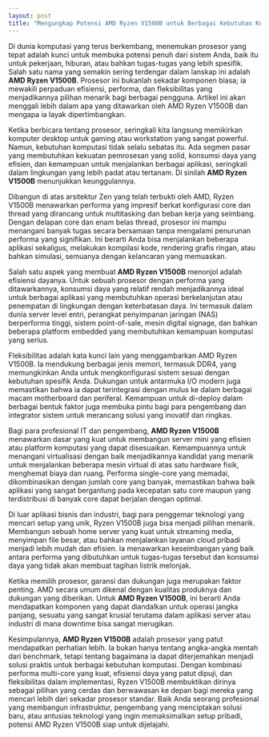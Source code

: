 ```yaml
---
layout: post
title: "Mengungkap Potensi AMD Ryzen V1500B untuk Berbagai Kebutuhan Komputasi"
---
```


Di dunia komputasi yang terus berkembang, menemukan prosesor yang tepat adalah kunci untuk membuka potensi penuh dari sistem Anda, baik itu untuk pekerjaan, hiburan, atau bahkan tugas-tugas yang lebih spesifik. Salah satu nama yang semakin sering terdengar dalam lanskap ini adalah **AMD Ryzen V1500B**. Prosesor ini bukanlah sekadar komponen biasa; ia mewakili perpaduan efisiensi, performa, dan fleksibilitas yang menjadikannya pilihan menarik bagi berbagai pengguna. Artikel ini akan menggali lebih dalam apa yang ditawarkan oleh AMD Ryzen V1500B dan mengapa ia layak dipertimbangkan.

Ketika berbicara tentang prosesor, seringkali kita langsung memikirkan komputer desktop untuk gaming atau workstation yang sangat powerful. Namun, kebutuhan komputasi tidak selalu sebatas itu. Ada segmen pasar yang membutuhkan kekuatan pemrosesan yang solid, konsumsi daya yang efisien, dan kemampuan untuk menjalankan berbagai aplikasi, seringkali dalam lingkungan yang lebih padat atau tertanam. Di sinilah **AMD Ryzen V1500B** menunjukkan keunggulannya.

Dibangun di atas arsitektur Zen yang telah terbukti oleh AMD, Ryzen V1500B menawarkan performa yang impresif berkat konfigurasi core dan thread yang dirancang untuk multitasking dan beban kerja yang seimbang. Dengan delapan core dan enam belas thread, prosesor ini mampu menangani banyak tugas secara bersamaan tanpa mengalami penurunan performa yang signifikan. Ini berarti Anda bisa menjalankan beberapa aplikasi sekaligus, melakukan kompilasi kode, rendering grafis ringan, atau bahkan simulasi, semuanya dengan kelancaran yang memuaskan.

Salah satu aspek yang membuat **AMD Ryzen V1500B** menonjol adalah efisiensi dayanya. Untuk sebuah prosesor dengan performa yang ditawarkannya, konsumsi daya yang relatif rendah menjadikannya ideal untuk berbagai aplikasi yang membutuhkan operasi berkelanjutan atau penempatan di lingkungan dengan keterbatasan daya. Ini termasuk dalam dunia server level entri, perangkat penyimpanan jaringan (NAS) berperforma tinggi, sistem point-of-sale, mesin digital signage, dan bahkan beberapa platform embedded yang membutuhkan kemampuan komputasi yang serius.

Fleksibilitas adalah kata kunci lain yang menggambarkan AMD Ryzen V1500B. Ia mendukung berbagai jenis memori, termasuk DDR4, yang memungkinkan Anda untuk mengkonfigurasi sistem sesuai dengan kebutuhan spesifik Anda. Dukungan untuk antarmuka I/O modern juga memastikan bahwa ia dapat terintegrasi dengan mulus ke dalam berbagai macam motherboard dan periferal. Kemampuan untuk di-deploy dalam berbagai bentuk faktor juga membuka pintu bagi para pengembang dan integrator sistem untuk merancang solusi yang inovatif dan ringkas.

Bagi para profesional IT dan pengembang, **AMD Ryzen V1500B** menawarkan dasar yang kuat untuk membangun server mini yang efisien atau platform komputasi yang dapat disesuaikan. Kemampuannya untuk menangani virtualisasi dengan baik menjadikannya kandidat yang menarik untuk menjalankan beberapa mesin virtual di atas satu hardware fisik, menghemat biaya dan ruang. Performa single-core yang memadai, dikombinasikan dengan jumlah core yang banyak, memastikan bahwa baik aplikasi yang sangat bergantung pada kecepatan satu core maupun yang terdistribusi di banyak core dapat berjalan dengan optimal.

Di luar aplikasi bisnis dan industri, bagi para penggemar teknologi yang mencari setup yang unik, Ryzen V1500B juga bisa menjadi pilihan menarik. Membangun sebuah home server yang kuat untuk streaming media, menyimpan file besar, atau bahkan menjalankan layanan cloud pribadi menjadi lebih mudah dan efisien. Ia menawarkan keseimbangan yang baik antara performa yang dibutuhkan untuk tugas-tugas tersebut dan konsumsi daya yang tidak akan membuat tagihan listrik melonjak.

Ketika memilih prosesor, garansi dan dukungan juga merupakan faktor penting. AMD secara umum dikenal dengan kualitas produknya dan dukungan yang diberikan. Untuk **AMD Ryzen V1500B**, ini berarti Anda mendapatkan komponen yang dapat diandalkan untuk operasi jangka panjang, sesuatu yang sangat krusial terutama dalam aplikasi server atau industri di mana downtime bisa sangat merugikan.

Kesimpulannya, **AMD Ryzen V1500B** adalah prosesor yang patut mendapatkan perhatian lebih. Ia bukan hanya tentang angka-angka mentah dari benchmark, tetapi tentang bagaimana ia dapat diterjemahkan menjadi solusi praktis untuk berbagai kebutuhan komputasi. Dengan kombinasi performa multi-core yang kuat, efisiensi daya yang patut dipuji, dan fleksibilitas dalam implementasi, Ryzen V1500B membuktikan dirinya sebagai pilihan yang cerdas dan berwawasan ke depan bagi mereka yang mencari lebih dari sekadar prosesor standar. Baik Anda seorang profesional yang membangun infrastruktur, pengembang yang menciptakan solusi baru, atau antusias teknologi yang ingin memaksimalkan setup pribadi, potensi AMD Ryzen V1500B siap untuk dijelajahi.

